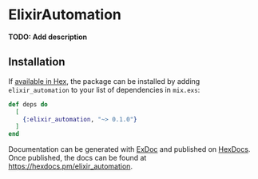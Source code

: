 # ElixirAutomation

**TODO: Add description**

## Installation

If [available in Hex](https://hex.pm/docs/publish), the package can be installed
by adding `elixir_automation` to your list of dependencies in `mix.exs`:

```elixir
def deps do
  [
    {:elixir_automation, "~> 0.1.0"}
  ]
end
```

Documentation can be generated with [ExDoc](https://github.com/elixir-lang/ex_doc)
and published on [HexDocs](https://hexdocs.pm). Once published, the docs can
be found at <https://hexdocs.pm/elixir_automation>.

